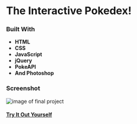 # The Interactive Pokedex!
### Built With
- **HTML**
- **CSS**
- **JavaScript**
- **jQuery**
- **PokeAPI**
- **And Photoshop**

### Screenshot
![image of final project](https://lh3.googleusercontent.com/mDzgBgT8dh5kCFwP16gUbrvrRF9byrp84GpHvt6NHHIWxSXtC_jyWNERPLEcxknzokcp6ylyNr3ckVdOn_S6LagLw3lxqBQZ280LG0-qPFuaRkCr19vhjdjpagr2j1PBvADvxUEh=w2400)

#### [Try It Out Yourself](https://jakerwalton.github.io/PokedexProject/)
